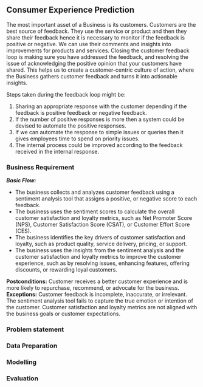 ## Consumer Experience Prediction

The most important asset of a Business is its customers. Customers are the best source of feedback. They use the service or product and then they share their feedback hence it is necessary to monitor if the feedback is positive or negative. We can use their comments and insights into improvements for products and services. Closing the customer feedback loop is making sure you have addressed the feedback, and resolving the issue of acknowledging the positive opinion that your customers have shared. This helps us to create a customer-centric culture of action, where the Business gathers customer feedback and turns it into actionable insights.

Steps taken during the feedback loop might be:

1) Sharing an appropriate response with the customer depending if the feedback is positive feedback or negative feedback.
2) If the number of positive responses is more then a system could be devised to automate the positive responses.
3) If we can automate the response to simple issues or queries then it gives employees time to spend on priority issues.
4) The internal process could be improved according to the feedback received in the internal response.

### Business Requirement

_**Basic Flow:**_
- The business collects and analyzes customer feedback using a sentiment analysis tool that assigns a positive, or negative score to each feedback.
- The business uses the sentiment scores to calculate the overall customer satisfaction and loyalty metrics, such as Net Promoter Score (NPS), Customer Satisfaction Score (CSAT), or Customer Effort Score (CES).
- The business identifies the key drivers of customer satisfaction and loyalty, such as product quality, service delivery, pricing, or support.
- The business uses the insights from the sentiment analysis and the customer satisfaction and loyalty metrics to improve the customer experience, such as by resolving issues, enhancing features, offering discounts, or rewarding loyal customers.
  
**Postconditions:** Customer receives a better customer experience and is more likely to repurchase, recommend, or advocate for the business.
**Exceptions:** Customer feedback is incomplete, inaccurate, or irrelevant. The sentiment analysis tool fails to capture the true emotion or intention of the customer. Customer satisfaction and loyalty metrics are not aligned with the business goals or customer expectations.

### Problem statement

### Data Preparation

### Modelling

### Evaluation
